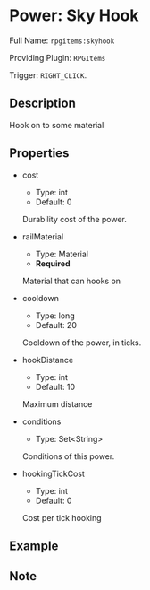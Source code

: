 # Power: Sky Hook

<!-- This file is generated ingame by `/rpgitem gen-wiki`. -->
<!-- Please only edit between "beginCustomXXXX" and "endCustomXXXX".  -->
<!-- If you want to edit description of this power or property, -->
<!-- please edit corresponding section in "resources/lang/en_US.yml" -->

Full Name: `rpgitems:skyhook`

Providing Plugin: `RPGItems`

Trigger: `RIGHT_CLICK`.

<!-- beginCustomHeader -->
<!-- endCustomHeader -->

## Description

Hook on to some material
<!-- beginCustomDescription -->
<!-- endCustomDescription -->

## Properties

* cost

  * Type: int
  * Default: 0

  Durability cost of the power.

* railMaterial

  * Type: Material
  * **Required**

  Material that can hooks on

* cooldown

  * Type: long
  * Default: 20

  Cooldown of the power, in ticks.

* hookDistance

  * Type: int
  * Default: 10

  Maximum distance

* conditions

  * Type: Set&lt;String&gt;

  Conditions of this power.

* hookingTickCost

  * Type: int
  * Default: 0

  Cost per tick hooking

<!-- beginCustomProperties -->
<!-- endCustomProperties -->

## Example

<!-- beginCustomExample -->
<!-- endCustomExample -->

## Note

<!-- beginCustomNote -->
<!-- endCustomNote -->